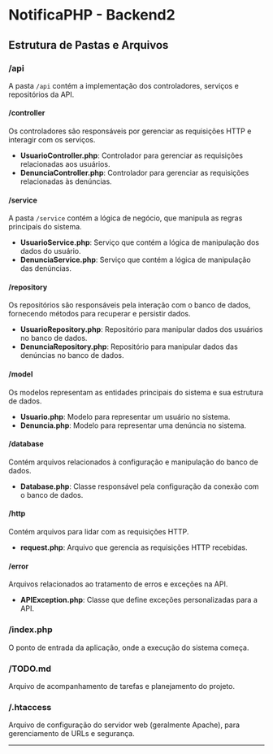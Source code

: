 # NotificaPHP - Backend2

## Estrutura de Pastas e Arquivos

### /api
A pasta `/api` contém a implementação dos controladores, serviços e repositórios da API.

#### /controller
Os controladores são responsáveis por gerenciar as requisições HTTP e interagir com os serviços.

- **UsuarioController.php**: Controlador para gerenciar as requisições relacionadas aos usuários.
- **DenunciaController.php**: Controlador para gerenciar as requisições relacionadas às denúncias.

#### /service
A pasta `/service` contém a lógica de negócio, que manipula as regras principais do sistema.

- **UsuarioService.php**: Serviço que contém a lógica de manipulação dos dados do usuário.
- **DenunciaService.php**: Serviço que contém a lógica de manipulação das denúncias.

#### /repository
Os repositórios são responsáveis pela interação com o banco de dados, fornecendo métodos para recuperar e persistir dados.

- **UsuarioRepository.php**: Repositório para manipular dados dos usuários no banco de dados.
- **DenunciaRepository.php**: Repositório para manipular dados das denúncias no banco de dados.

#### /model
Os modelos representam as entidades principais do sistema e sua estrutura de dados.

- **Usuario.php**: Modelo para representar um usuário no sistema.
- **Denuncia.php**: Modelo para representar uma denúncia no sistema.

#### /database
Contém arquivos relacionados à configuração e manipulação do banco de dados.

- **Database.php**: Classe responsável pela configuração da conexão com o banco de dados.

#### /http
Contém arquivos para lidar com as requisições HTTP.

- **request.php**: Arquivo que gerencia as requisições HTTP recebidas.

#### /error
Arquivos relacionados ao tratamento de erros e exceções na API.

- **APIException.php**: Classe que define exceções personalizadas para a API.

### /index.php
O ponto de entrada da aplicação, onde a execução do sistema começa.

### /TODO.md
Arquivo de acompanhamento de tarefas e planejamento do projeto.

### /.htaccess
Arquivo de configuração do servidor web (geralmente Apache), para gerenciamento de URLs e segurança.

---
